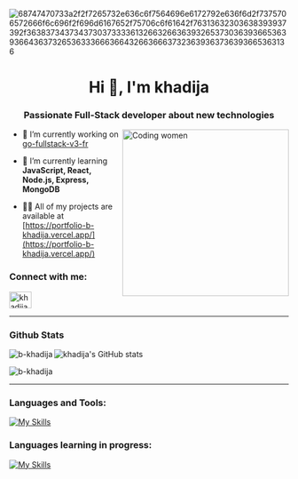 ![68747470733a2f2f7265732e636c6f7564696e6172792e636f6d2f7375706572666f6c696f2f696d6167652f75706c6f61642f76313632303638393937392f363837343734373037333361326632663639326537303639366536393664363732653633366636643266366637323639363736393665363136](https://user-images.githubusercontent.com/58959408/232639433-cb0aea21-66f0-4508-a771-85e2089c5a87.gif)

<h1 align="center">Hi 👋, I'm khadija</h1>
<h3 align="center">Passionate Full-Stack developer about new technologies</h3>
<img align="right" alt="Coding women" width="300" src="https://camo.githubusercontent.com/92b406742484961df85585a2624ca87c4da03814428bed001e34404cb9de054b/68747470733a2f2f692e70696e696d672e636f6d2f6f726967696e616c732f65372f32362f63372f65373236633734616330383165656435306665656531343333643132633939382e676966" />  
  
- 🔭 I’m currently working on [go-fullstack-v3-fr](https://github.com/b-khadija/go-fullstack-v3-fr)

- 🌱 I’m currently learning **JavaScript, React, Node.js, Express, MongoDB**

- 👨‍💻 All of my projects are available at [https://portfolio-b-khadija.vercel.app/](https://portfolio-b-khadija.vercel.app/)  

<h3 align="left">Connect with me:</h3>
<p align="left">
<a href="https://linkedin.com/in/khadija bayssir" target="blank"><img align="center" src="https://raw.githubusercontent.com/rahuldkjain/github-profile-readme-generator/master/src/images/icons/Social/linked-in-alt.svg" alt="khadija bayssir" height="30" width="40" /></a>
</p>  

---------------------------  
<h3 align="left">Github Stats</h3>  

  
<p>
  <img align="left" src="https://github-readme-stats.vercel.app/api/top-langs?username=b-khadija&show_icons=true&locale=en&layout=compact" alt="b-khadija" />
</p>

![khadija's GitHub stats](https://github-readme-stats.vercel.app/api?username=b-khadija&show_icons=true&theme=radical)

<p>
  <img align="center" src="https://github-readme-streak-stats.herokuapp.com/?user=b-khadija&" alt="b-khadija" />
</p>

---------------------------  

<h3 align="left">Languages and Tools:</h3>
<p align="left"> 

[![My Skills](https://skillicons.dev/icons?i=html,css,sass,tailwind,js,react,php,mysql,git,figma)](https://skillicons.dev)


</p>

<h3 align="left">Languages learning in progress:</h3>
<p align="left"> 
  
[![My Skills](https://skillicons.dev/icons?i=nodejs,express,mongodb)](https://skillicons.dev)

</p>



